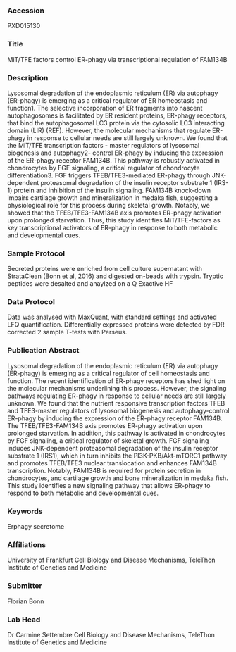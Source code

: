 ### Accession
PXD015130

### Title
MiT/TFE factors control ER-phagy via transcriptional regulation of FAM134B

### Description
Lysosomal degradation of the endoplasmic reticulum (ER) via autophagy (ER-phagy) is emerging as a critical regulator of ER homeostasis and function1. The selective incorporation of ER fragments into nascent autophagosomes is facilitated by ER resident proteins, ER-phagy receptors, that bind the autophagosomal LC3 protein via the cytosolic LC3 interacting domain (LIR) (REF).  However, the molecular mechanisms that regulate ER-phagy in response to cellular needs are still largely unknown. We found that the MiT/TFE transcription factors - master regulators of lysosomal biogenesis and autophagy2- control ER-phagy by inducing the expression of the ER-phagy receptor FAM134B. This pathway is robustly activated in chondrocytes by FGF signaling, a critical regulator of chondrocyte differentiation3. FGF triggers TFEB/TFE3-mediated ER-phagy through JNK-dependent proteasomal degradation of the insulin receptor substrate 1 (IRS-1) protein and inhibition of the insulin signaling. FAM134B knock-down impairs cartilage growth and mineralization in medaka fish, suggesting a physiological role for this process during skeletal growth. Notably, we showed that the TFEB/TFE3-FAM134B axis promotes ER-phagy activation upon prolonged starvation. Thus, this study identifies MiT/TFE-factors as key transcriptional activators of ER-phagy in response to both metabolic and developmental cues.

### Sample Protocol
Secreted proteins were enriched from cell culture supernatant with StrataClean (Bonn et al, 2016) and digested on-beads with trypsin. Tryptic peptides were desalted and anaylzed on a Q Exactive HF

### Data Protocol
Data was analysed with MaxQuant, with standard settings and activated LFQ quantification. Differentially expressed proteins were detected by FDR corrected 2 sample T-tests with Perseus.

### Publication Abstract
Lysosomal degradation of the endoplasmic reticulum (ER) via autophagy (ER-phagy) is emerging as a critical regulator of cell homeostasis and function. The recent identification of ER-phagy receptors has shed light on the molecular mechanisms underlining this process. However, the signaling pathways regulating ER-phagy in response to cellular needs are still largely unknown. We found that the nutrient responsive transcription factors TFEB and TFE3-master regulators of lysosomal biogenesis and autophagy-control ER-phagy by inducing the expression of the ER-phagy receptor FAM134B. The TFEB/TFE3-FAM134B axis promotes ER-phagy activation upon prolonged starvation. In addition, this pathway is activated in chondrocytes by FGF signaling, a critical regulator of skeletal growth. FGF signaling induces JNK-dependent proteasomal degradation of the insulin receptor substrate 1 (IRS1), which in turn inhibits the PI3K-PKB/Akt-mTORC1 pathway and promotes TFEB/TFE3 nuclear translocation and enhances FAM134B transcription. Notably, FAM134B is required for protein secretion in chondrocytes, and cartilage growth and bone mineralization in medaka fish. This study identifies a new signaling pathway that allows ER-phagy to respond to both metabolic and developmental cues.

### Keywords
Erphagy secretome

### Affiliations
University of Frankfurt
Cell Biology and Disease Mechanisms, TeleThon Institute of Genetics and Medicine

### Submitter
Florian Bonn

### Lab Head
Dr Carmine Settembre
Cell Biology and Disease Mechanisms, TeleThon Institute of Genetics and Medicine


